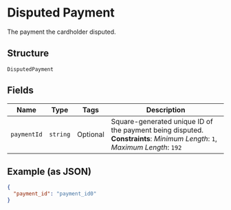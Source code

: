 
# Disputed Payment

The payment the cardholder disputed.

## Structure

`DisputedPayment`

## Fields

| Name | Type | Tags | Description |
|  --- | --- | --- | --- |
| `paymentId` | `string` | Optional | Square-generated unique ID of the payment being disputed.<br>**Constraints**: *Minimum Length*: `1`, *Maximum Length*: `192` |

## Example (as JSON)

```json
{
  "payment_id": "payment_id0"
}
```

